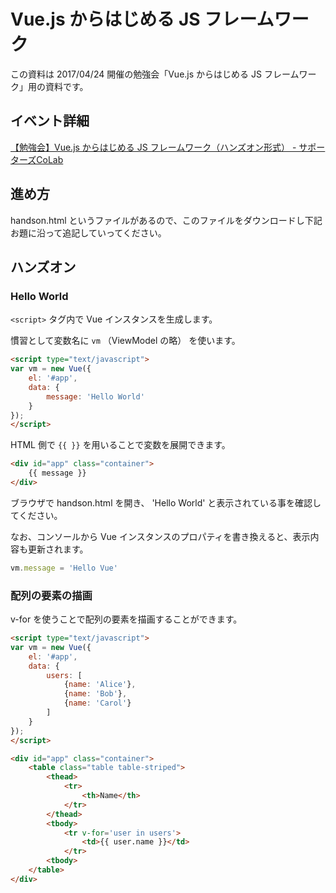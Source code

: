 # Vue.js からはじめる JS フレームワーク

この資料は 2017/04/24 開催の勉強会「Vue.js からはじめる JS フレームワーク」用の資料です。


## イベント詳細

[【勉強会】Vue.js からはじめる JS フレームワーク（ハンズオン形式） - サポーターズCoLab](https://supporterzcolab.com/event/8/)


## 進め方

handson.html というファイルがあるので、このファイルをダウンロードし下記お題に沿って追記していってください。

## ハンズオン

### Hello World

`<script>` タグ内で Vue インスタンスを生成します。

慣習として変数名に `vm` （ViewModel の略） を使います。

```html
<script type="text/javascript">
var vm = new Vue({
    el: '#app',
    data: {
        message: 'Hello World'
    }
});
</script>
```

HTML 側で `{{ }}` を用いることで変数を展開できます。

```html
<div id="app" class="container">
    {{ message }}
</div>
```

ブラウザで handson.html を開き、 'Hello World' と表示されている事を確認してください。

なお、コンソールから Vue インスタンスのプロパティを書き換えると、表示内容も更新されます。

```js
vm.message = 'Hello Vue'
```

### 配列の要素の描画

v-for を使うことで配列の要素を描画することができます。

```html
<script type="text/javascript">
var vm = new Vue({
    el: '#app',
    data: {
        users: [
            {name: 'Alice'},
            {name: 'Bob'},
            {name: 'Carol'}
        ]
    }
});
</script>
```

```html
<div id="app" class="container">
    <table class="table table-striped">
        <thead>
            <tr>
                <th>Name</th>
            </tr>
        </thead>
        <tbody>
            <tr v-for='user in users'>
                <td>{{ user.name }}</td>
            </tr>
        <tbody>
    </table>
</div>
```
